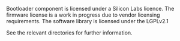 Bootloader component is licensed under a Silicon Labs licence.
The firmware license is a work in progress due to vendor licensing requirements.
The software library is licensed under the LGPLv2.1

See the relevant directories for further information.
